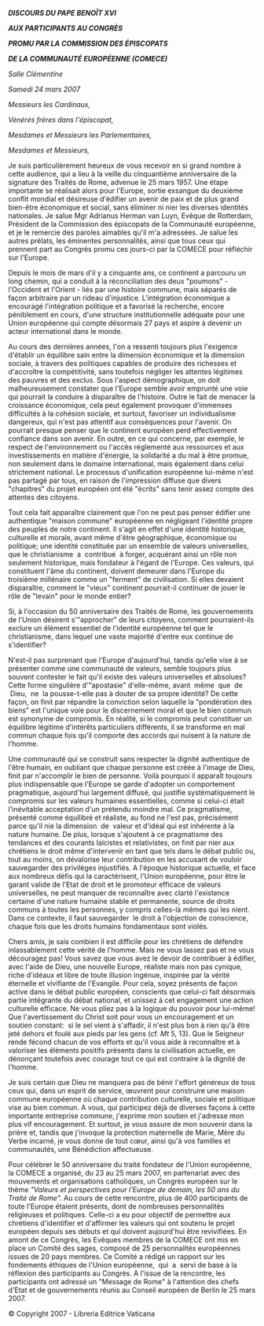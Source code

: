 ***DISCOURS DU PAPE BENOÎT XVI***

***AUX PARTICIPANTS AU CONGRÈS***

***PROMU PAR LA COMMISSION DES ÉPISCOPATS***

***DE LA COMMUNAUTÉ EUROPÉENNE (COMECE)***

*Salle Clémentine*

*Samedi 24 mars 2007*

*Messieurs les Cardinaux,*

*Vénérés frères dans l'épiscopat,*

*Mesdames et Messieurs les Parlementaires,*

*Mesdames et Messieurs,*

Je suis particulièrement heureux de vous recevoir en si grand nombre à cette audience, qui a lieu à la veille du cinquantième anniversaire de la signature des Traités de Rome, advenue le 25 mars 1957. Une étape importante se réalisait alors pour l'Europe, sortie exsangue du deuxième conflit mondial et désireuse d'édifier un avenir de paix et de plus grand bien-être économique et social, sans éliminer ni nier les diverses identités nationales. Je salue Mgr Adrianus Herman van Luyn, Evêque de Rotterdam, Président de la Commission des épiscopats de la Communauté européenne, et je le remercie des paroles aimables qu'il m'a adressées. Je salue les autres prélats, les éminentes personnalités, ainsi que tous ceux qui prennent part au Congrès promu ces jours-ci par la COMECE pour réfléchir sur l'Europe.

Depuis le mois de mars d'il y a cinquante ans, ce continent a parcouru un long chemin, qui a conduit à la réconciliation des deux "poumons" - l'Occident et l'Orient - liés par une histoire commune, mais séparés de façon arbitraire par un rideau d'injustice. L'intégration économique a encouragé l'intégration politique et a favorisé la recherche, encore péniblement en cours, d'une structure institutionnelle adéquate pour une Union européenne qui compte désormais 27 pays et aspire à devenir un acteur international dans le monde.

Au cours des dernières années, l'on a ressenti toujours plus l'exigence d'établir un équilibre sain entre la dimension économique et la dimension sociale, à travers des politiques capables de produire des richesses et d'accroître la compétitivité, sans toutefois négliger les attentes légitimes des pauvres et des exclus. Sous l'aspect démographique, on doit malheureusement constater que l'Europe semble avoir emprunté une voie qui pourrait la conduire à disparaître de l'histoire. Outre le fait de menacer la croissance économique, cela peut également provoquer d'immenses difficultés à la cohésion sociale, et surtout, favoriser un individualisme dangereux, qui n'est pas attentif aux conséquences pour l'avenir. On pourrait presque penser que le continent européen perd effectivement confiance dans son avenir. En outre, en ce qui concerne, par exemple, le respect de l'environnement ou l'accès réglementé aux ressources et aux investissements en matière d'énergie, la solidarité a du mal à être promue, non seulement dans le domaine international, mais également dans celui strictement national. Le processus d'unification européenne lui-même n'est pas partagé par tous, en raison de l'impression diffuse que divers "chapitres" du projet européen ont été "écrits" sans tenir assez compte des attentes des citoyens.

Tout cela fait apparaître clairement que l'on ne peut pas penser édifier une authentique "maison commune" européenne en négligeant l'identité propre des peuples de notre continent. Il s'agit en effet d'une identité historique, culturelle et morale, avant même d'être géographique, économique ou politique; une identité constituée par un ensemble de valeurs universelles, que le christianisme  a  contribué  à forger, acquérant ainsi un rôle non seulement historique, mais fondateur à l'égard de l'Europe. Ces valeurs, qui constituent l'âme du continent, doivent demeurer dans l'Europe du troisième millénaire comme un "ferment" de civilisation. Si elles devaient disparaître, comment le "vieux" continent pourrait-il continuer de jouer le rôle de "levain" pour le monde entier?

Si, à l'occasion du 50 anniversaire des Traités de Rome, les gouvernements de l'Union désirent s'"approcher" de leurs citoyens, comment pourraient-ils exclure un élément essentiel de l'identité européenne tel que le christianisme, dans lequel une vaste majorité d'entre eux continue de s'identifier?

N'est-il pas surprenant que l'Europe d'aujourd'hui, tandis qu'elle vise à se présenter comme une communauté de valeurs, semble toujours plus souvent contester le fait qu'il existe des valeurs universelles et absolues? Cette forme singulière d'"apostasie" d'elle-même, avant  même  que  de  Dieu,  ne  la pousse-t-elle pas à douter de sa propre identité? De cette façon, on finit par répandre la conviction selon laquelle la "pondération des biens" est l'unique voie pour le discernement moral et que le bien commun est synonyme de compromis. En réalité, si le compromis peut constituer un équilibre légitime d'intérêts particuliers différents, il se transforme en mal commun chaque fois qu'il comporte des accords qui nuisent à la nature de l'homme.

Une communauté qui se construit sans respecter la dignité authentique de l'être humain, en oubliant que chaque personne est créée à l'image de Dieu, finit par n'accomplir le bien de personne. Voilà pourquoi il apparaît toujours plus indispensable que l'Europe se garde d'adopter un comportement pragmatique, aujourd'hui largement diffusé, qui justifie systématiquement le compromis sur les valeurs humaines essentielles, comme si celui-ci était l'inévitable acceptation d'un prétendu moindre mal. Ce pragmatisme, présenté comme équilibré et réaliste, au fond ne l'est pas, précisément parce qu'il nie la dimension  de  valeur et d'idéal qui est inhérente à la nature humaine. De plus, lorsque s'ajoutent à ce pragmatisme des tendances et des courants laïcistes et relativistes, on finit par nier aux chrétiens le droit même d'intervenir en tant que tels dans le débat public ou, tout au moins, on dévalorise leur contribution en les accusant de vouloir sauvegarder des privilèges injustifiés. A l'époque historique actuelle, et face aux nombreux défis qui la caractérisent, l'Union européenne, pour être le garant valide de l'Etat de droit et le promoteur efficace de valeurs universelles, ne peut manquer de reconnaître avec clarté l'existence certaine d'une nature humaine stable et permanente, source de droits communs à toutes les personnes, y compris celles-là mêmes qui les nient. Dans ce contexte, il faut sauvegarder  le droit à l'objection de conscience, chaque fois que les droits humains fondamentaux sont violés.

Chers amis, je sais combien il est difficile pour les chrétiens de défendre inlassablement cette vérité de l'homme. Mais ne vous lassez pas et ne vous découragez pas! Vous savez que vous avez le devoir de contribuer à édifier, avec l'aide de Dieu, une nouvelle Europe, réaliste mais non pas cynique, riche d'idéaux et libre de toute illusion ingénue, inspirée par la vérité éternelle et vivifiante de l'Evangile. Pour cela, soyez présents de façon active dans le débat public européen, conscients que celui-ci fait désormais partie intégrante du débat national, et unissez à cet engagement une action culturelle efficace. Ne vous pliez pas à la logique du pouvoir pour lui-même! Que l'avertissement du Christ soit pour vous un encouragement et un soutien constant:  si le sel vient à s'affadir, il n'est plus bon à rien qu'à être jeté dehors et foulé aux pieds par les gens (cf. *Mt* 5, 13). Que le Seigneur rende fécond chacun de vos efforts et qu'il vous aide à reconnaître et à valoriser les éléments positifs présents dans la civilisation actuelle, en dénonçant toutefois avec courage tout ce qui est contraire à la dignité de l'homme.

Je suis certain que Dieu ne manquera pas de bénir l'effort généreux de tous ceux qui, dans un esprit de service, œuvrent pour construire une maison commune européenne où chaque contribution culturelle, sociale et politique vise au bien commun. A vous, qui participez déjà de diverses façons à cette importante entreprise commune, j'exprime mon soutien et j'adresse mon plus vif encouragement. Et surtout, je vous assure de mon souvenir dans la prière et, tandis que j'invoque la protection maternelle de Marie, Mère du Verbe incarné, je vous donne de tout cœur, ainsi qu'à vos familles et communautés, une Bénédiction affectueuse.

Pour célébrer le 50 anniversaire du traité fondateur de l'Union européenne, la COMECE a organisé, du 23 au 25 mars 2007, en partenariat avec des mouvements et organisations catholiques, un Congrès européen sur le thème *"Valeurs et perspectives pour l'Europe de demain, les 50 ans du Traité de Rome".* Au cours de cette rencontre, plus de 400 participants de toute l'Europe étaient présents, dont de nombreuses personnalités religieuses et politiques. Celle-ci a eu pour objectif de permettre aux chrétiens d'identifier et d'affirmer les valeurs qui ont soutenu le projet européen depuis ses débuts et qui doivent aujourd'hui être revivifiées. En amont de ce Congrès, les Evêques membres de la COMECE ont mis en place un Comité des sages, composé de 25 personnalités européennes issues de 20 pays membres. Ce Comité a rédigé un rapport sur les fondements éthiques de l'Union européenne,  qui  a  servi de base à la réflexion des participants au Congrès. A l'issue de la rencontre, les participants ont adressé un "Message de Rome" à l'attention des chefs d'Etat et de gouvernements réunis au Conseil européen de Berlin le 25 mars 2007.

© Copyright 2007 - Libreria Editrice Vaticana